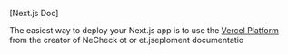 
[Next.js Doc] 
  
The easiest way to deploy your Next.js app is to use the [Vercel Platform](https/vereomnuiumltltap&tmentprd) from the creator of NeCheck ot or et.jseploment documentatio
